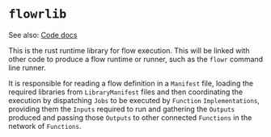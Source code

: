 # `flowrlib`

See also: [Code docs](http://andrewdavidmackenzie.github.io/flow/code/doc/flowrlib/index.html)

This is the rust runtime library for flow execution. This will be linked with other code to produce a flow runtime 
or runner, such as the `flowr` command line runner.

It is responsible for reading a flow definition in a `Manifest` file, loading the required libraries 
from `LibraryManifest` files and then coordinating the execution by dispatching `Jobs` to be executed 
by `Function` `Implementations`, providing them the `Inputs` required to run and gathering the `Outputs` produced 
and passing those `Outputs` to other connected `Functions` in the network of `Functions`.